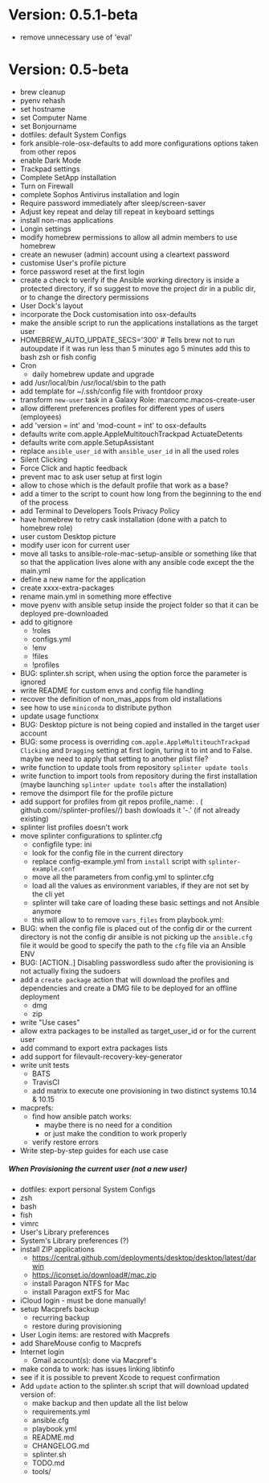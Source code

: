 # Version: 0.5.1-beta
* remove unnecessary use of 'eval'

# Version: 0.5-beta
* brew cleanup
* pyenv rehash
* set hostname
* set Computer Name
* set Bonjourname
* dotfiles: default System Configs
* fork ansible-role-osx-defaults to add more configurations options taken from other repos
* enable Dark Mode
* Trackpad settings
* Complete SetApp installation
* Turn on Firewall
* complete Sophos Antivirus installation and login
* Require password immediately after sleep/screen-saver
* Adjust key repeat and delay till repeat in keyboard settings
* install non-mas applications
* Longin settings
* modify homebrew permissions to allow all admin members to use homebrew
* create an newuser (admin) account using a cleartext password
* customise User's profile picture
* force password reset at the first login
* create a check to verify if the Ansible working directory is inside a protected directory, if so suggest to move the project dir in a public dir, or to change the directory permissions
* User Dock's layout
* incorporate the Dock customisation into osx-defaults
* make the ansible script to run the applications installations as the target user
* HOMEBREW_AUTO_UPDATE_SECS='300' # Tells brew not to run autoupdate if it was run less than 5 minutes ago 5 minutes add this to bash zsh or fish config
* Cron
  * daily homebrew update and upgrade
* add /usr/local/bin /usr/local/sbin to the path
* add template for ~/.ssh/config file with frontdoor proxy
* transform `new-user` task in a Galaxy Role: marcomc.macos-create-user
* allow different preferences profiles for different ypes of users (employees)
* add 'version = int' and 'mod-count = int' to osx-defaults
* defaults write com.apple.AppleMultitouchTrackpad ActuateDetents
* defaults write com.apple.SetupAssistant
* replace `ansible_user_id` with `ansible_user_id` in all the used roles
* Silent Clicking
* Force Click and haptic feedback
* prevent mac to ask user setup at first login
* allow to chose which is the default profile that work as a base?
* add a timer to the script to count how long from the beginning to the end of the process
* add Terminal to Developers Tools Privacy Policy
* have homebrew to retry cask installation (done with a patch to homebrew role)
* user custom Desktop picture
* modify user icon for current user
* move all tasks to  ansible-role-mac-setup-ansible or something like that so that the application lives alone with any ansible code except the the main.yml
* define a new name for the application
* create xxxx-extra-packages
* rename main.yml in something more effective
* move pyenv with ansible setup inside the project folder so that it can be deployed pre-downloaded
* add to gitignore
  * !roles
  * configs.yml
  * !env
  * !files
  * !profiles
* BUG: splinter.sh script, when using the option force the <profile> parameter is ignored
* write README for custom envs and config file handling
* recover the definition of non_mas_apps from old installations
* see how to use `miniconda` to distribute python
* update usage functionx  
* BUG: Desktop picture is not being copied and installed in the target user account
* BUG: some process is overriding `com.apple.AppleMultitouchTrackpad` `Clicking` and `Dragging` setting at first login, turing it to int and to False. maybe we need to apply that setting to another plist file?
* write function to update tools from repository `splinter update tools`
* write function to import tools from repository during the first installation (maybe launching `splinter update tools` after the installation)
* remove the dsimport file for the profile picture
* add support for profiles from git repos
  profile_name: <githubuser>.<profilename> ( github.com/<githubuser>/splinter-profiles/<profilename>/)
  bash dowloads it '<githubuser>-.<profilename>' (if not already existing)
* splinter list profiles doesn't work
* move splinter configurations to splinter.cfg
  * configfile type: ini
  * look for the config file in the current directory
  * replace config-example.yml from `install` script with `splinter-example.conf`
  * move all the parameters from config.yml to splinter.cfg
  * load all the values as environment variables, if they are not set by the cli yet
  * splinter will take care of loading these basic settings and not Ansible anymore
  * this will allow to to remove `vars_files` from playbook.yml:
* BUG: when the config file is placed out of the config dir or the current directory is not the config dir ansible is not picking up the `ansible.cfg` file it would be good to specify the path to the `cfg` file via an Ansible ENV
* BUG: [ACTION..] Disabling passwordless sudo after the provisioning is not actually fixing the sudoers
* add a `create package` action that will download the profiles and dependencies and create a DMG file to be deployed for an offline deployment
  * dmg
  * zip
* write "Use cases"
* allow extra packages to be installed as target_user_id or for the current user
* add command to export extra packages lists
* add support for filevault-recovery-key-generator
* write unit tests
  * BATS
  * TravisCI
  * add matrix to execute one provisioning in two distinct systems 10.14 & 10.15
* macprefs:
  * find how ansible patch works:
    - maybe there is no need for a condition
    - or just make the condition to work properly
  * verify restore errors
* Write step-by-step guides for each use case

##### When Provisioning the current user (not a new user)
* dotfiles: export personal System Configs
* zsh
* bash
* fish
* vimrc
* User's Library preferences
* System's Library preferences (?)
* install ZIP applications
  * https://central.github.com/deployments/desktop/desktop/latest/darwin
  * https://iconset.io/download#/mac.zip
  * install Paragon NTFS for Mac
  * install Paragon extFS for Mac
* iCloud login - must be done manually!
* setup Macprefs backup
  * recurring backup
  * restore during provisioning
* User Login items: are restored with Macprefs
* add ShareMouse config to Macprefs
* Internet login
  * Gmail account(s): done via Macpref's
* make conda to work: has issues linking libtinfo
* see if it is possible to prevent Xcode to request confirmation
* Add `update` action to the splinter.sh script that will download updated version of:
  * make backup and then update all the list below
  * requirements.yml
  * ansible.cfg
  * playbook.yml
  * README.md
  * CHANGELOG.md
  * splinter.sh
  * TODO.md
  * tools/

